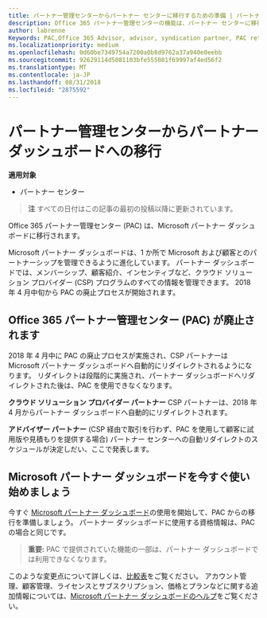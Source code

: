 ```yaml
---
title: パートナー管理センターからパートナー センターに移行するための準備 | パートナー センター
description: Office 365 パートナー管理センターの機能は、パートナー センターに移行されます。
author: labrenne
Keywords: PAC,Office 365 Advisor, advisor, syndication partner, PAC retire, PAC retiring
ms.localizationpriority: medium
ms.openlocfilehash: 0d60be7349754a7200a0b8d9762a37a940e0eebb
ms.sourcegitcommit: 92629114d5081103bfe555081f69997af4ed56f2
ms.translationtype: MT
ms.contentlocale: ja-JP
ms.lasthandoff: 08/31/2018
ms.locfileid: "2875592"
---
```

# <a name="partner-admin-center-is-moving-to-the-partner-dashboard"></a>パートナー管理センターからパートナー ダッシュボードへの移行

**適用対象**

-  パートナー センター

>**注** すべての日付はこの記事の最初の投稿以降に更新されています。

Office 365 パートナー管理センター (PAC) は、Microsoft パートナー ダッシュボードに移行されます。

Microsoft パートナー ダッシュボードは、1 か所で Microsoft および顧客とのパートナーシップを管理できるように進化しています。 パートナー ダッシュボードでは、メンバーシップ、顧客紹介、インセンティブなど、クラウド ソリューション プロバイダー (CSP) プログラムのすべての情報を管理できます。 2018 年 4 月中旬から PAC の廃止プロセスが開始されます。

## <a name="the-office-365-partner-admin-center-pac-will-be-retired"></a>Office 365 パートナー管理センター (PAC) が廃止されます

2018 年 4 月中に PAC の廃止プロセスが実施され、CSP パートナーは Microsoft パートナー ダッシュボードへ自動的にリダイレクトされるようになります。 リダイレクトは段階的に実施され、パートナー ダッシュボードへリダイレクトされた後は、PAC を使用できなくなります。 

**クラウド ソリューション プロバイダー パートナー** CSP パートナーは、2018 年 4 月からパートナー ダッシュボードへ自動的にリダイレクトされます。 

**アドバイザー パートナー** (CSP 経由で取引を行わず、PAC を使用して顧客に試用版や見積もりを提供する場合) パートナー センターへの自動リダイレクトのスケジュールが決定しだい、ここで発表します。 


## <a name="start-using-the-microsoft-partner-dashboard-now"></a>Microsoft パートナー ダッシュボードを今すぐ使い始めましょう

今すぐ [Microsoft パートナー ダッシュボード](https://partnercenter.microsoft.com/)の使用を開始して、PAC からの移行を準備しましょう。  パートナー ダッシュボードに使用する資格情報は、PAC の場合と同じです。 

>**重要:** PAC で提供されていた機能の一部は、パートナー ダッシュボードでは利用できなくなります。

 このような変更点について詳しくは、[比較表](moving-from-pac-to-pc.md)をご覧ください。  アカウント管理、顧客管理、ライセンスとサブスクリプション、価格とプランなどに関する追加情報については、[Microsoft パートナー ダッシュボードのヘルプ](https://partnercenter.microsoft.com/partner/help)をご覧ください。

 